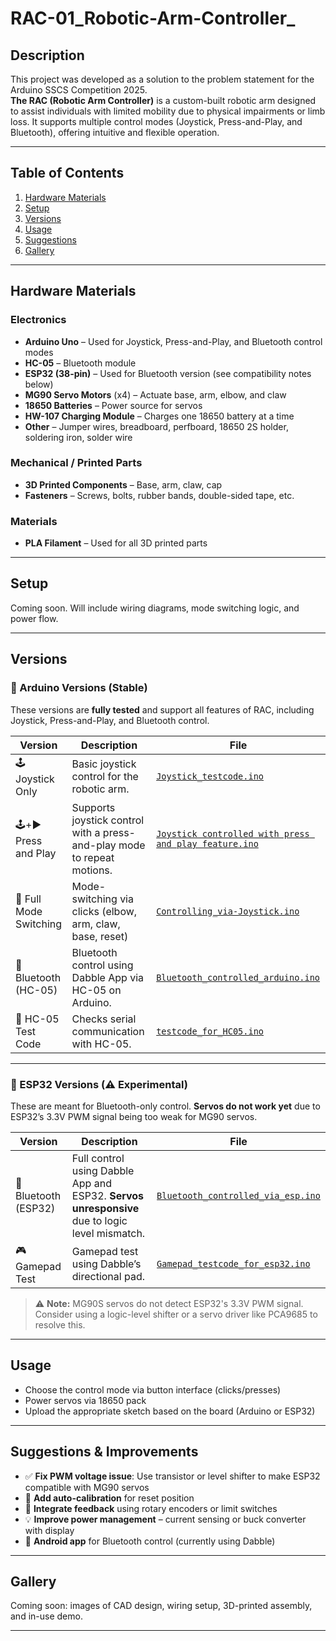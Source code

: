 # RAC-01_Robotic-Arm-Controller_

## Description
This project was developed as a solution to the problem statement for the Arduino SSCS Competition 2025.  
**The RAC (Robotic Arm Controller)** is a custom-built robotic arm designed to assist individuals with limited mobility due to physical impairments or limb loss. It supports multiple control modes (Joystick, Press-and-Play, and Bluetooth), offering intuitive and flexible operation.

---

## Table of Contents
1. [Hardware Materials](#hardware-materials)
2. [Setup](#setup)
3. [Versions](#versions)
4. [Usage](#usage)
5. [Suggestions](#suggestions)
6. [Gallery](#gallery)

---

## Hardware Materials

### Electronics
- **Arduino Uno** – Used for Joystick, Press-and-Play, and Bluetooth control modes
- **HC-05** – Bluetooth module
- **ESP32 (38-pin)** – Used for Bluetooth version (see compatibility notes below)
- **MG90 Servo Motors** (x4) – Actuate base, arm, elbow, and claw
- **18650 Batteries** – Power source for servos
- **HW-107 Charging Module** – Charges one 18650 battery at a time
- **Other** – Jumper wires, breadboard, perfboard, 18650 2S holder, soldering iron, solder wire

### Mechanical / Printed Parts
- **3D Printed Components** – Base, arm, claw, cap
- **Fasteners** – Screws, bolts, rubber bands, double-sided tape, etc.

### Materials
- **PLA Filament** – Used for all 3D printed parts

---

## Setup
Coming soon. Will include wiring diagrams, mode switching logic, and power flow.

---

## Versions

### 🔹 Arduino Versions (Stable)
These versions are **fully tested** and support all features of RAC, including Joystick, Press-and-Play, and Bluetooth control.

| Version | Description | File |
|---------|-------------|------|
| 🕹️ Joystick Only | Basic joystick control for the robotic arm. | [`Joystick_testcode.ino`](Joystick_testcode.ino) |
| 🕹️+▶️ Press and Play | Supports joystick control with a press-and-play mode to repeat motions. | [`Joystick controlled with press and play feature.ino`](Joystick%20controlled%20with%20press%20and%20play%20feature.ino) |
| 🔄 Full Mode Switching | Mode-switching via clicks (elbow, arm, claw, base, reset) | [`Controlling_via-Joystick.ino`](Controlling_via-Joystick.ino) |
| 📱 Bluetooth (HC-05) | Bluetooth control using Dabble App via HC-05 on Arduino. | [`Bluetooth_controlled_arduino.ino`](Bluetooth_controlled_arduino.ino) |
| 📶 HC-05 Test Code | Checks serial communication with HC-05. | [`testcode_for_HC05.ino`](testcode_for_HC05.ino) |

---

### 🔸 ESP32 Versions (⚠️ Experimental)
These are meant for Bluetooth-only control. **Servos do not work yet** due to ESP32’s 3.3V PWM signal being too weak for MG90 servos.

| Version | Description | File |
|---------|-------------|------|
| 📱 Bluetooth (ESP32) | Full control using Dabble App and ESP32. **Servos unresponsive** due to logic level mismatch. | [`Bluetooth_controlled_via_esp.ino`](Bluetooth_controlled_via_esp.ino) |
| 🎮 Gamepad Test | Gamepad test using Dabble’s directional pad. | [`Gamepad_testcode_for_esp32.ino`](Gamepad_testcode_for_esp32.ino) |

> ⚠️ **Note:** MG90S servos do not detect ESP32's 3.3V PWM signal. Consider using a logic-level shifter or a servo driver like PCA9685 to resolve this.


---

## Usage
- Choose the control mode via button interface (clicks/presses)
- Power servos via 18650 pack
- Upload the appropriate sketch based on the board (Arduino or ESP32)

---

## Suggestions & Improvements

- ✅ **Fix PWM voltage issue**: Use transistor or level shifter to make ESP32 compatible with MG90 servos
- 🔄 **Add auto-calibration** for reset position
- 🧠 **Integrate feedback** using rotary encoders or limit switches
- 💡 **Improve power management** – current sensing or buck converter with display
- 📱 **Android app** for Bluetooth control (currently using Dabble)

---

## Gallery
Coming soon: images of CAD design, wiring setup, 3D-printed assembly, and in-use demo.

---

